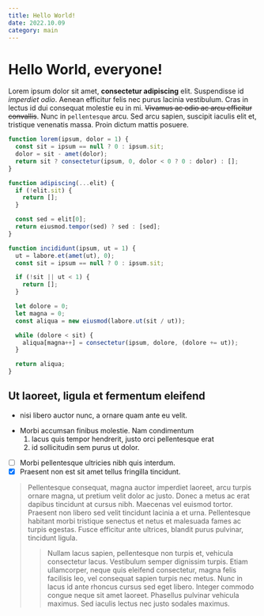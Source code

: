 ```yaml
---
title: Hello World!
date: 2022.10.09
category: main
---
```


# Hello World, everyone!

Lorem ipsum dolor sit amet, **consectetur adipiscing** elit. Suspendisse id _imperdiet odio_. Aenean efficitur felis nec purus lacinia vestibulum. Cras in lectus id dui consequat molestie eu in mi. ~~Vivamus ac odio ac arcu efficitur convallis~~. Nunc in `pellentesque` arcu. Sed arcu sapien, suscipit iaculis elit et, tristique venenatis massa. Proin dictum mattis posuere.

```javascript
function lorem(ipsum, dolor = 1) {
  const sit = ipsum == null ? 0 : ipsum.sit;
  dolor = sit - amet(dolor);
  return sit ? consectetur(ipsum, 0, dolor < 0 ? 0 : dolor) : [];
}

function adipiscing(...elit) {
  if (!elit.sit) {
    return [];
  }

  const sed = elit[0];
  return eiusmod.tempor(sed) ? sed : [sed];
}

function incididunt(ipsum, ut = 1) {
  ut = labore.et(amet(ut), 0);
  const sit = ipsum == null ? 0 : ipsum.sit;

  if (!sit || ut < 1) {
    return [];
  }

  let dolore = 0;
  let magna = 0;
  const aliqua = new eiusmod(labore.ut(sit / ut));

  while (dolore < sit) {
    aliqua[magna++] = consectetur(ipsum, dolore, (dolore += ut));
  }

  return aliqua;
}
```

## Ut laoreet, ligula et fermentum eleifend

- nisi libero auctor nunc, a ornare quam ante eu velit.

* Morbi accumsan finibus molestie. Nam condimentum
  1. lacus quis tempor hendrerit, justo orci pellentesque erat
  2. id sollicitudin sem purus ut dolor.

- [ ] Morbi pellentesque ultricies nibh quis interdum.
- [x] Praesent non est sit amet tellus fringilla tincidunt.

> Pellentesque consequat, magna auctor imperdiet laoreet, arcu turpis ornare magna, ut pretium velit dolor ac justo. Donec a metus ac erat dapibus tincidunt at cursus nibh. Maecenas vel euismod tortor. Praesent non libero sed velit tincidunt lacinia a et urna. Pellentesque habitant morbi tristique senectus et netus et malesuada fames ac turpis egestas. Fusce efficitur ante ultrices, blandit purus pulvinar, tincidunt ligula.
>
> > Nullam lacus sapien, pellentesque non turpis et, vehicula consectetur lacus. Vestibulum semper dignissim turpis. Etiam ullamcorper, neque quis eleifend consectetur, magna felis facilisis leo, vel consequat sapien turpis nec metus. Nunc in lacus id ante rhoncus cursus sed eget libero. Integer commodo congue neque sit amet laoreet. Phasellus pulvinar vehicula maximus. Sed iaculis lectus nec justo sodales maximus.
